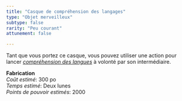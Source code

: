 ```yaml
---
title: "Casque de compréhension des langages"
type: "Objet merveilleux"
subtype: false
rarity: "Peu courant"
attunement: false

---
```

Tant que vous portez ce casque, vous pouvez utiliser une action pour lancer [_compréhension des langues_](/grimoire/comprehension-des-langues/) à volonté par son intermédiaire.  


**Fabrication**  
*Coût estimé*: 300 po    
*Temps estimé*: Deux lunes  
*Points de pouvoir estimés*: 2000  
